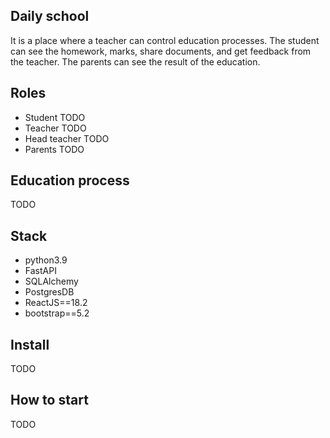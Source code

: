 ## Daily school
It is a place where a teacher can control education processes. The student can see the homework, marks, share documents, and get feedback from the teacher. 
The parents can see the result of the education.

## Roles
* Student TODO
* Teacher TODO
* Head teacher TODO
* Parents TODO

## Education process
TODO

## Stack
  * python3.9
  * FastAPI
  * SQLAlchemy
  * PostgresDB
  * ReactJS==18.2
  * bootstrap==5.2

## Install
TODO

## How to start
TODO
